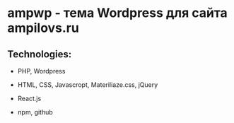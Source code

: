 # ampwp - тема Wordpress для сайта ampilovs.ru

## Technologies:

+ PHP, Wordpress

+ HTML, CSS, Javascropt, Materiliaze.css, jQuery

+ React.js

+ npm, github